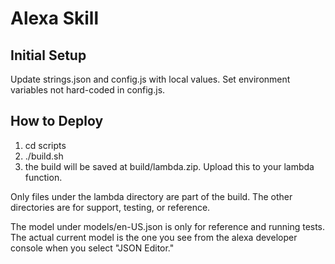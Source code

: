 # Alexa Skill

## Initial Setup
Update strings.json and config.js with local values.
Set environment variables not hard-coded in config.js.

## How to Deploy
1. cd scripts
2. ./build.sh
3. the build will be saved at build/lambda.zip.
Upload this to your lambda function.

Only files under the lambda directory are part of the
build. The other directories are for support, testing, or reference.

The model under models/en-US.json is only for reference and running tests.
The actual current model is the one you see from the alexa developer
console when you select "JSON Editor."
